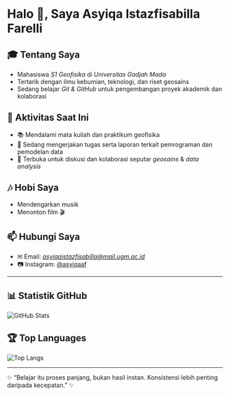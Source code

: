 # Halo 👋, Saya Asyiqa Istazfisabilla Farelli  

## 🎓 Tentang Saya
- Mahasiswa *S1 Geofisika* di *Universitas Gadjah Mada*  
- Tertarik dengan ilmu kebumian, teknologi, dan riset geosains  
- Sedang belajar *Git & GitHub* untuk pengembangan proyek akademik dan kolaborasi  

## 🌱 Aktivitas Saat Ini
- 📚 Mendalami mata kuliah dan praktikum geofisika  
- 🔭 Sedang mengerjakan tugas serta laporan terkait pemrograman dan pemodelan data  
- 🤝 Terbuka untuk diskusi dan kolaborasi seputar *geosains* & *data analysis*  

## 🎶 Hobi Saya
- Mendengarkan musik  
- Menonton film 🎬  

## 📫 Hubungi Saya
- ✉ Email: *asyiqaistazfisabilla@mail.ugm.ac.id*  
- 📷 Instagram: [@asyiqaaf](https://www.instagram.com/asyiqaaf?igsh=MXZ1bHdmanl4em9ncQ==)  

---

## 📊 Statistik GitHub
![GitHub Stats](https://github-readme-stats.vercel.app/api?username=asyiqaaf&show_icons=true&theme=tokyonight)  

## 🏆 Top Languages
![Top Langs](https://github-readme-stats.vercel.app/api/top-langs/?username=asyiqaaf&layout=compact&theme=tokyonight)  

---

✨ “Belajar itu proses panjang, bukan hasil instan. Konsistensi lebih penting daripada kecepatan.” ✨
